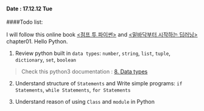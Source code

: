 #### Date : 17.12.12 Tue
####Todo list:

I will follow this online book [<점프 투 파이썬>][2] and [<밑바닥부터 시작하는 딥러닝>][3] chapter01. Hello Python.

1. Review python built in `data types`:
`number`, `string`, `list`, `tuple`, `dictionary`, `set`, `boolean`
> Check this python3 documentation : [8. Data types][1]

2. Understand structure of `Statements` and Write simple programs:
`if Statements`, `while Statements`, `for Statements`

3. Understand reason of using `Class` and `module` in Python

[1]: https://docs.python.org/3.6/library/datatypes.html
[2]:https://wikidocs.net/11
[3]:http://www.hanbit.co.kr/store/books/look.php?p_code=B8475831198
